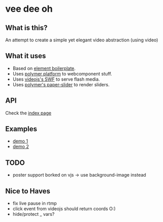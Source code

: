 # vee dee oh


## What is this?

An attempt to create a simple yet elegant video abstraction (using video)


## What it uses

* Based on [element boilerplate](https://github.com/webcomponents/element-boilerplate).
* Uses [polymer platform](http://www.polymer-project.org/docs/start/platform.html) to webcomponent stuff.
* Uses [videojs's SWF](https://github.com/videojs/video-js-swf) to serve flash media.
* Uses [polymer's paper-slider](http://www.polymer-project.org/docs/elements/paper-elements.html#paper-slider) to render sliders.


## API

Check the [index page](http://josepedrodias.github.io/vee-dee-oh/index.html)


## Examples

* [demo 1](http://josepedrodias.github.io/vee-dee-oh/demo1.html)
* [demo 2](http://josepedrodias.github.io/vee-dee-oh/demo2.html)


## TODO

* poster support borked on vjs -> use background-image instead


## Nice to Haves

* fix live pause in rtmp
* click event from videojs should return coords O:)
* hide/protect _ vars?
